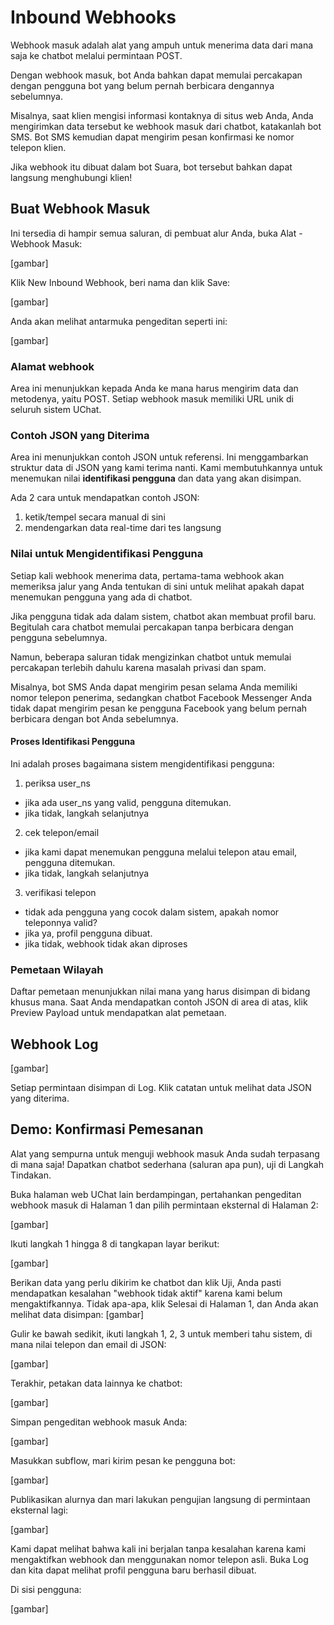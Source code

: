 # Inbound Webhooks

Webhook masuk adalah alat yang ampuh untuk menerima data dari mana saja ke chatbot melalui permintaan POST.

Dengan webhook masuk, bot Anda bahkan dapat memulai percakapan dengan pengguna bot yang belum pernah berbicara dengannya sebelumnya.

Misalnya, saat klien mengisi informasi kontaknya di situs web Anda, Anda mengirimkan data tersebut ke webhook masuk dari chatbot, katakanlah bot SMS. Bot SMS kemudian dapat mengirim pesan konfirmasi ke nomor telepon klien.

Jika webhook itu dibuat dalam bot Suara, bot tersebut bahkan dapat langsung menghubungi klien!

## Buat Webhook Masuk
Ini tersedia di hampir semua saluran, di pembuat alur Anda, buka Alat - Webhook Masuk:

[gambar]

Klik New Inbound Webhook, beri nama dan klik Save:

[gambar]

Anda akan melihat antarmuka pengeditan seperti ini:

[gambar]

### Alamat webhook
Area ini menunjukkan kepada Anda ke mana harus mengirim data dan metodenya, yaitu POST. Setiap webhook masuk memiliki URL unik di seluruh sistem UChat.

### Contoh JSON yang Diterima
Area ini menunjukkan contoh JSON untuk referensi. Ini menggambarkan struktur data di JSON yang kami terima nanti. Kami membutuhkannya untuk menemukan nilai **identifikasi pengguna** dan data yang akan disimpan.

Ada 2 cara untuk mendapatkan contoh JSON:

1. ketik/tempel secara manual di sini
2. mendengarkan data real-time dari tes langsung

### Nilai untuk Mengidentifikasi Pengguna
Setiap kali webhook menerima data, pertama-tama webhook akan memeriksa jalur yang Anda tentukan di sini untuk melihat apakah dapat menemukan pengguna yang ada di chatbot.

Jika pengguna tidak ada dalam sistem, chatbot akan membuat profil baru. Begitulah cara chatbot memulai percakapan tanpa berbicara dengan pengguna sebelumnya.

Namun, beberapa saluran tidak mengizinkan chatbot untuk memulai percakapan terlebih dahulu karena masalah privasi dan spam.

Misalnya, bot SMS Anda dapat mengirim pesan selama Anda memiliki nomor telepon penerima, sedangkan chatbot Facebook Messenger Anda tidak dapat mengirim pesan ke pengguna Facebook yang belum pernah berbicara dengan bot Anda sebelumnya.

#### Proses Identifikasi Pengguna
Ini adalah proses bagaimana sistem mengidentifikasi pengguna:

1. periksa user_ns
  - jika ada user_ns yang valid, pengguna ditemukan.
  - jika tidak, langkah selanjutnya
2. cek telepon/email
  - jika kami dapat menemukan pengguna melalui telepon atau email, pengguna ditemukan.
  - jika tidak, langkah selanjutnya
3. verifikasi telepon
  - tidak ada pengguna yang cocok dalam sistem, apakah nomor teleponnya valid?
  - jika ya, profil pengguna dibuat.
  - jika tidak, webhook tidak akan diproses

### Pemetaan Wilayah
Daftar pemetaan menunjukkan nilai mana yang harus disimpan di bidang khusus mana. Saat Anda mendapatkan contoh JSON di area di atas, klik Preview Payload untuk mendapatkan alat pemetaan.

## Webhook Log

[gambar]

Setiap permintaan disimpan di Log. Klik catatan untuk melihat data JSON yang diterima.

## Demo: Konfirmasi Pemesanan
Alat yang sempurna untuk menguji webhook masuk Anda sudah terpasang di mana saja! Dapatkan chatbot sederhana (saluran apa pun), uji di Langkah Tindakan.

Buka halaman web UChat lain berdampingan, pertahankan pengeditan webhook masuk di Halaman 1 dan pilih permintaan eksternal di Halaman 2:

[gambar]

Ikuti langkah 1 hingga 8 di tangkapan layar berikut:

[gambar]

Berikan data yang perlu dikirim ke chatbot dan klik Uji, Anda pasti mendapatkan kesalahan "webhook tidak aktif" karena kami belum mengaktifkannya. Tidak apa-apa, klik Selesai di Halaman 1, dan Anda akan melihat data disimpan:
[gambar]

Gulir ke bawah sedikit, ikuti langkah 1, 2, 3 untuk memberi tahu sistem, di mana nilai telepon dan email di JSON:

[gambar]

Terakhir, petakan data lainnya ke chatbot:

[gambar]

Simpan pengeditan webhook masuk Anda:

[gambar]

Masukkan subflow, mari kirim pesan ke pengguna bot:

[gambar]

Publikasikan alurnya dan mari lakukan pengujian langsung di permintaan eksternal lagi:

[gambar]

Kami dapat melihat bahwa kali ini berjalan tanpa kesalahan karena kami mengaktifkan webhook dan menggunakan nomor telepon asli. Buka Log dan kita dapat melihat profil pengguna baru berhasil dibuat.

Di sisi pengguna:

[gambar]


